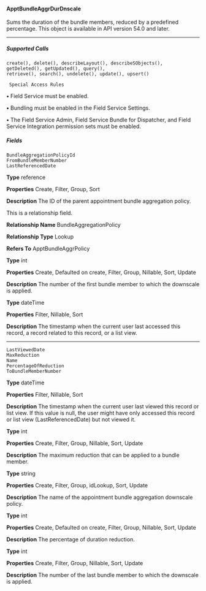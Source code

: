 #### ApptBundleAggrDurDnscale

Sums the duration of the bundle members, reduced by a predefined percentage. This object is available in API version 54.0 and later.


-----

##### Supported Calls
```
create(), delete(), describeLayout(), describeSObjects(), getDeleted(), getUpdated(), query(),
retrieve(), search(), undelete(), update(), upsert()

 Special Access Rules

```
**•** Field Service must be enabled.

**•** Bundling must be enabled in the Field Service Settings.

**•** The Field Service Admin, Field Service Bundle for Dispatcher, and Field Service Integration permission sets must be enabled.

##### Fields

```
BundleAggregationPolicyId
FromBundleMemberNumber
LastReferencedDate

```

**Type**
reference

**Properties**
Create, Filter, Group, Sort

**Description**
The ID of the parent appointment bundle aggregation policy.

This is a relationship field.

**Relationship Name**
BundleAggregationPolicy

**Relationship Type**
Lookup

**Refers To**
ApptBundleAggrPolicy

**Type**
int

**Properties**
Create, Defaulted on create, Filter, Group, Nillable, Sort, Update

**Description**
The number of the first bundle member to which the downscale is applied.

**Type**
dateTime

**Properties**
Filter, Nillable, Sort

**Description**
The timestamp when the current user last accessed this record, a record related to this record,
or a list view.


-----

```
LastViewedDate
MaxReduction
Name
PercentageOfReduction
ToBundleMemberNumber

```

**Type**
dateTime

**Properties**
Filter, Nillable, Sort

**Description**
The timestamp when the current user last viewed this record or list view. If this value is null,
the user might have only accessed this record or list view (LastReferencedDate) but
not viewed it.

**Type**
int

**Properties**
Create, Filter, Group, Nillable, Sort, Update

**Description**
The maximum reduction that can be applied to a bundle member.

**Type**
string

**Properties**
Create, Filter, Group, idLookup, Sort, Update

**Description**
The name of the appointment bundle aggregation downscale policy.

**Type**
int

**Properties**
Create, Defaulted on create, Filter, Group, Nillable, Sort, Update

**Description**
The percentage of duration reduction.

**Type**
int

**Properties**
Create, Filter, Group, Nillable, Sort, Update

**Description**
The number of the last bundle member to which the downscale is applied.

